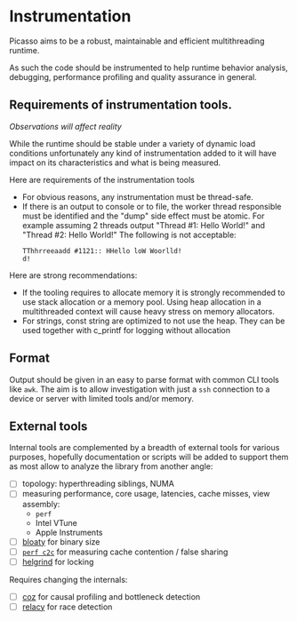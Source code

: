 # Instrumentation

Picasso aims to be a robust, maintainable and efficient multithreading runtime.

As such the code should be instrumented to help runtime behavior analysis, debugging, performance profiling and quality assurance in general.

## Requirements of instrumentation tools.

_Observations will affect reality_

While the runtime should be stable under a variety of dynamic load conditions unfortunately any kind of instrumentation added to it will have impact on its characteristics and what is being measured.

Here are requirements of the instrumentation tools
- For obvious reasons, any instrumentation must be thread-safe.
- If there is an output to console or to file, the worker thread responsible must be identified and the "dump" side effect must be atomic.
  For example assuming 2 threads output "Thread #1: Hello World!" and "Thread #2: Hello World!"
  The following is not acceptable:
  ```
  TThhrreeaadd #1121:: HHello loW Woorlld!
  d!
  ```

Here are strong recommendations:
- If the tooling requires to allocate memory it is strongly recommended to
  use stack allocation or a memory pool. Using heap allocation in a
  multithreaded context will cause heavy stress on memory allocators.
- For strings, const string are optimized to not use the heap.
  They can be used together with c_printf for logging without allocation

## Format

Output should be given in an easy to parse format with common CLI tools like `awk`. The aim is to allow investigation with just a `ssh` connection to a device or server with limited tools and/or memory.

## External tools

Internal tools are complemented by a breadth of external tools for various purposes, hopefully documentation or scripts will be added to support them as most allow to analyze the library from another angle:

- [ ] topology: hyperthreading siblings, NUMA
- [ ] measuring performance, core usage, latencies, cache misses, view assembly:
    - `perf`
    - Intel VTune
    - Apple Instruments
- [ ] [bloaty](https://github.com/google/bloaty) for binary size
- [ ] [`perf c2c`](https://joemario.github.io/blog/2016/09/01/c2c-blog/) for measuring cache contention / false sharing
- [ ] [helgrind](http://valgrind.org/docs/manual/hg-manual.html) for locking

Requires changing the internals:
- [ ] [coz](https://github.com/plasma-umass/coz) for causal profiling and bottleneck detection
- [ ] [relacy](https://github.com/dvyukov/relacy) for race detection
